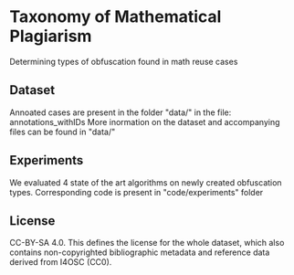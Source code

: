 # Taxonomy of Mathematical Plagiarism

Determining types of obfuscation found in math reuse cases

## Dataset

Annoated cases are present in the folder "data/" in the file: annotations_withIDs
More inormation on the dataset and accompanying files can be found in "data/"

## Experiments

We evaluated 4 state of the art algorithms on newly created obfuscation types. Corresponding code is present in "code/experiments" folder

## License

CC-BY-SA 4.0. This defines the license for the whole dataset, which also contains non-copyrighted bibliographic metadata and reference data derived from I4OSC (CC0).